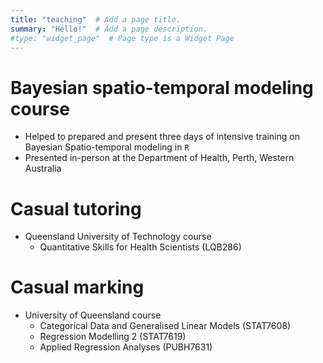 ```yaml
---
title: "teaching"  # Add a page title.
summary: "Hello!"  # Add a page description.
#type: "widget_page"  # Page type is a Widget Page
---
```


# Bayesian spatio-temporal modeling course
- Helped to prepared and present three days of intensive training on Bayesian Spatio-temporal modeling in `R`
- Presented in-person at the Department of Health, Perth, Western Australia

# Casual tutoring
- Queensland University of Technology course
  - Quantitative Skills for Health Scientists (LQB286)

# Casual marking
- University of Queensland course
  - Categorical Data and Generalised Linear Models (STAT7608)
  - Regression Modelling 2 (STAT7619)
  - Applied Regression Analyses (PUBH7631)